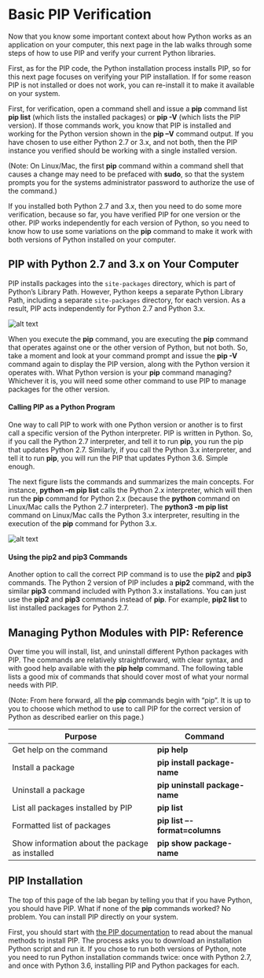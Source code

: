# Basic PIP Verification

Now that you know some important context about how Python works as an application on your computer, this next page in the lab walks through some steps of how to use PIP and verify your current Python libraries.

First, as for the PIP code, the Python installation process installs PIP, so for this next page focuses on verifying your PIP installation. If for some reason PIP is not installed or does not work, you can re-install it to make it available on your system.

First, for verification, open a command shell and issue a **pip** command list **pip list** (which lists the installed packages) or **pip -V** (which lists the PIP version). If those commands work, you know that PIP is installed and working for the Python version shown in the **pip –V** command output. If you have chosen to use either Python 2.7 or 3.x, and not both, then the PIP instance you verified should be working with a single installed version.

(Note: On Linux/Mac, the first **pip** command within a command shell that causes a change may need to be prefaced with **sudo**, so that the system prompts you for the systems administrator password to authorize the use of the command.)

If you installed both Python 2.7 and 3.x, then you need to do some more verification, because so far, you have verified PIP for one version or the other. PIP works independently for each version of Python, so you need to know how to use some variations on the **pip** command to make it work with both versions of Python installed on your computer.

## PIP with Python 2.7 and 3.x on Your Computer

PIP installs packages into the `site-packages` directory, which is part of Python’s Library Path. However, Python keeps a separate Python Library Path, including a separate `site-packages` directory, for each version. As a result, PIP acts independently for Python 2.7 and Python 3.x.

![alt text](/posts/files/02-pip-ve-02-home-lab-pip-virtual-environment/assets/images/desktop-2-05.png)

When you execute the **pip** command, you are executing the **pip** command that operates against one or the other version of Python, but not both. So, take a moment and look at your command prompt and issue the **pip -V** command again to display the PIP version, along with the Python version it operates with. What Python version is your **pip** command managing? Whichever it is, you will need some other command to use PIP to manage packages for the other version.

#### Calling PIP as a Python Program

One way to call PIP to work with one Python version or another is to first call a specific version of the Python interpreter. PIP is written in Python. So, if you call the Python 2.7 interpreter, and tell it to run **pip**, you run the pip that updates Python 2.7. Similarly, if you call the Python 3.x interpreter, and tell it to run **pip**, you will run the PIP that updates Python 3.6. Simple enough.

The next figure lists the commands and summarizes the main concepts. For instance, **python –m pip list** calls the Python 2.x interpreter, which will then run the **pip** command for Python 2.x (because the **python** command on Linux/Mac calls the Python 2.7 interpreter). The **python3 -m pip list** command on Linux/Mac calls the Python 3.x interpreter, resulting in the execution of the **pip** command for Python 3.x.

![alt text](/posts/files/02-pip-ve-02-home-lab-pip-virtual-environment/assets/images/desktop-2-06.png)

#### Using the pip2 and pip3 Commands

Another option to call the correct PIP command is to use the **pip2** and **pip3** commands. The Python 2 version of PIP includes a **pip2** command, with the similar **pip3** command included with Python 3.x installations. You can just use the **pip2** and **pip3** commands instead of **pip**. For example, **pip2 list** to list installed packages for Python 2.7.

## Managing Python Modules with PIP: Reference

Over time you will install, list, and uninstall different Python packages with PIP. The commands are relatively straightforward, with clear syntax, and with good help available with the **pip help** command. The following table lists a good mix of commands that should cover most of what your normal needs with PIP.

(Note: From here forward, all the **pip** commands begin with “pip”. It is up to you to choose which method to use to call PIP for the correct version of Python as described earlier on this page.)

| Purpose                                         | Command                    |
|-------------------------------------------------|----------------------------|
| Get help on the command                         | **pip help**                   |
| Install a package                               | **pip install package-name**   |
| Uninstall a package                             | **pip uninstall package-name** |
| List all packages installed by PIP              | **pip list**                   |
| Formatted list of packages                      | **pip list –-format=columns**  |
| Show information about the package as installed | **pip show package-name**      |

## PIP Installation

The top of this page of the lab began by telling you that if you have Python, you should have PIP. What if none of the **pip** commands worked? No problem. You can install PIP directly on your system.

First, you should start with [the PIP documentation](https://pip.pypa.io/en/stable/installing/) to read about the manual methods to install PIP. The process asks you to download an installation Python script and run it. If you chose to run both versions of Python, note you need to run Python installation commands twice: once with Python 2.7, and once with Python 3.6, installing PIP and Python packages for each.
